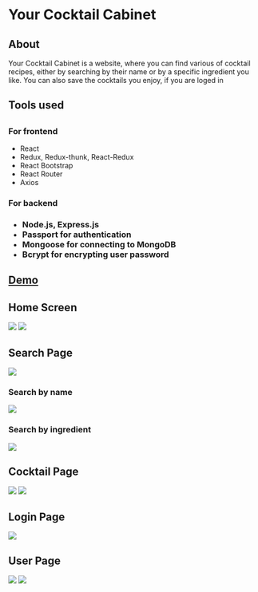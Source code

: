 <h1>Your Cocktail Cabinet</h1>

<h2>About</h2>
<p>Your Cocktail Cabinet is a website, where you can find various of cocktail recipes, either by searching by their name or by a specific ingredient you like. You can also save the cocktails you enjoy, if you are loged in</p>
<h2>Tools used<h2>
<h3>For frontend</h3>
<ul>
<li>React</li>
<li>Redux, Redux-thunk, React-Redux</li>
<li>React Bootstrap</li>
<li>React Router</li>
<li>Axios</li>
</ul>

<h3>For backend<h3>
<ul>
<li>Node.js, Express.js</li>
<li>Passport for authentication</li>
<li>Mongoose for connecting to MongoDB</li>
<li>Bcrypt for encrypting user password</li>
</ul>

<a href="https://your-cocktail-cabinet.netlify.app"><h2>Demo</h2></a>

<h2>Home Screen</h2>
<img src="https://i.imgur.com/ks82i6E.png"/>
<img src="https://i.imgur.com/CXvqNpe.png"/>
<h2>Search Page</h2>
<img src="https://i.imgur.com/pz5ltTT.png"/>
<h3>Search by name</h3>
<img src="https://i.imgur.com/h4v9kUi.png"/>
<h3>Search by ingredient</h3>
<img src="https://i.imgur.com/m8v77Ol.png"/>
<h2>Cocktail Page</h2>
<img src="https://i.imgur.com/JhiZMqU.png"/>
<img src="https://i.imgur.com/fTrLR4N.png"/>
<h2>Login Page</h2>
<img src="https://i.imgur.com/Bb6GyDV.png"/>
<h2>User Page</h2>
<img src="https://i.imgur.com/b9YOxVa.png"/>
<img src="https://i.imgur.com/6QMcfDy.png"/>

